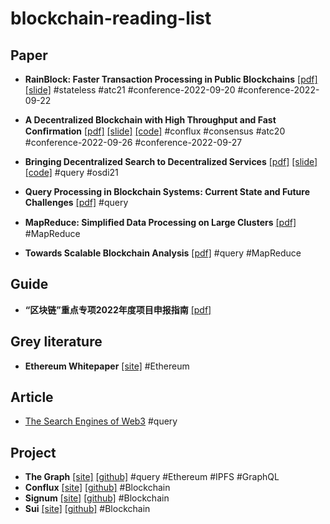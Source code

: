 # blockchain-reading-list

## Paper

- **RainBlock: Faster Transaction Processing in Public Blockchains** [[pdf]](./assets/Ponnapalli%20et%20al.%20-%20RainBlock%20Faster%20Transaction%20Processing%20in%20Public.pdf) [[slide]](./assets/slides/atc21_slides_ponnapalli.pdf) #stateless #atc21 #conference-2022-09-20 #conference-2022-09-22

- **A Decentralized Blockchain with High Throughput and Fast Conﬁrmation** [[pdf]](./assets/Li%20et%20al.%20-%20A%20Decentralized%20Blockchain%20with%20High%20Throughput%20an.pdf) [[slide]](./assets/slides/atc20-paper104-slides-li.pdf) [[code]](https://github.com/Conflux-Chain/conflux-rust) #conflux #consensus #atc20 #conference-2022-09-26 #conference-2022-09-27

- **Bringing Decentralized Search to Decentralized Services** [[pdf]](./assets/Li%20et%20al.%20-%20Bringing%20Decentralized%20Search%20to%20Decentralized%20Ser.pdf) [[slide]](./assets/slides/osdi21_slides_li.pdf) [[code]](https://github.com/SJTU-IPADS/DeSearch) #query #osdi21

- **Query Processing in Blockchain Systems: Current State and Future Challenges** [[pdf]](./assets/Przytarski%20et%20al.%20-%202022%20-%20Query%20Processing%20in%20Blockchain%20Systems%20Current%20St.pdf) #query

- **MapReduce: Simpliﬁed Data Processing on Large Clusters** [[pdf]](./assets/Dean%20and%20Ghemawat%20-%202004%20-%20MapReduce%20Simpli%EF%AC%81ed%20Data%20Processing%20on%20Large%20Clus.pdf) #MapReduce

- **Towards Scalable Blockchain Analysis** [[pdf]](./assets/Bragagnolo%20et%20al.%20-%20Towards%20Scalable%20Blockchain%20Analysis.pdf) #query #MapReduce

## Guide

- **“区块链”重点专项2022年度项目申报指南** [[pdf]](./assets/%E2%80%9C%E5%8C%BA%E5%9D%97%E9%93%BE%E2%80%9D%E9%87%8D%E7%82%B9%E4%B8%93%E9%A1%B92022%E5%B9%B4%E5%BA%A6%E9%A1%B9%E7%9B%AE%E7%94%B3%E6%8A%A5%E6%8C%87%E5%8D%97.pdf)

## Grey literature

- **Ethereum Whitepaper** [[site]](https://ethereum.org/en/whitepaper/) #Ethereum

## Article

- [The Search Engines of Web3](https://blog.web3labs.com/search-engines-of-web3) #query

## Project

- **The Graph** [[site]](http://thegraph.com) [[github]](https://github.com/graphprotocol) #query #Ethereum #IPFS #GraphQL
- **Conflux** [[site]](https://confluxnetwork.org/) [[github]](https://github.com/conflux-chain) #Blockchain
- **Signum** [[site]](https://www.signum.network/) [[github]](https://github.com/signum-network) #Blockchain
- **Sui** [[site]](https://sui.io/) [[github]](https://github.com/MystenLabs) #Blockchain
